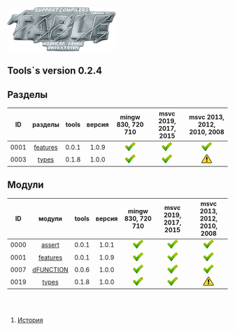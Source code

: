 
[![logo](table.png)](../home.md "for developers") 

[P]: ../icons/progress.png
[V]: ../icons/success.png
[X]: ../icons/failed.png
[D]: ../icons/danger.png
[E]: ../icons/empty.png
[N]: ../icons/na.png

Tools`s version 0.2.4  
---

Разделы
---

| **ID** | разделы         |  tools    | версия    | mingw 830, 720 710  | msvc 2019, 2017, 2015 | msvc 2013, 2012, 2010, 2008 |  
|:------:|:---------------:|:---------:|:---------:|:-------------------:|:---------------------:|:---------------------------:|  
|  0001  | [features][01]  | 0.0.1     | 1.0.9     |    [![V]][MINGW]    |    [![V]][VS-NEW]     | [![V]][VS-OLD]              |  
|  0003  | [types][19]     | 0.1.8     | 1.0.0     |    [![V]][MINGW]    |    [![V]][VS-NEW]     | [![D]][VS-OLD]              |  

Модули  
---

| **ID** | модули          | tools | версия | mingw 830, 720 710  | msvc 2019, 2017, 2015 | msvc 2013, 2012, 2010, 2008 |  
|:------:|:---------------:|:-----:|:------:|:-------------------:|:---------------------:|:---------------------------:|  
|  0000  | [assert][00]    | 0.0.1 | 1.0.1  |    [![V]][MINGW]    |    [![V]][VS-NEW]     | [![V]][VS-OLD]              |  
|  0001  | [features][01]  | 0.0.1 | 1.0.9  |    [![V]][MINGW]    |    [![V]][VS-NEW]     | [![V]][VS-OLD]              |  
|  0007  | [dFUNCTION][07] | 0.0.6 | 1.0.0  |    [![V]][MINGW]    |    [![V]][VS-NEW]     | [![V]][VS-OLD]              |  
|  0019  | [types][19]     | 0.1.8 | 1.0.0  |    [![V]][MINGW]    |    [![V]][VS-NEW]     | [![D]][VS-OLD]              |  

<br />
<br />

[M]: #table                   "проект tools"  
[0]: #mingw-new.md            "поддержка компиляторов mingw"  
						      
[MINGW]:  #mingw-new.md       "поддержка компиляторов mingw"  
[VS-NEW]: #msvc-new.md        "поддержка новых компиляторов msvc"  
[VS-OLD]: #msvc-old.md        "поддержка старых компиляторов msvc"  

[00]: ../code/assert.md       "подключает assert только в дебаге"  
[01]: ../code/features.md     "определяет технические возможности компилятора"  
[07]: ../code/dfunction.md    "макрос раскрывается в текстовое имя функции"  
[19]: ../code/types.md        "tools/types метафункции, и обработка типов"  

1) [История](../history.md)  


